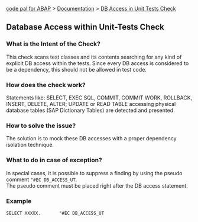 [code pal for ABAP](../../README.md) > [Documentation](../check_documentation.md) > [DB Access in Unit Tests Check](db-access-in-ut.md)

## Database Access within Unit-Tests Check

### What is the Intent of the Check?

This check scans test classes and its contents searching for any kind of explicit DB access within the tests. Since every DB access is considered to be a dependency, this should not be allowed in test code.

### How does the check work?

Statements like: SELECT, EXEC SQL, COMMIT, COMMIT WORK, ROLLBACK, INSERT, DELETE, ALTER; UPDATE or READ TABLE accessing physical database tables (SAP Dictionary Tables) are detected and presented.

### How to solve the issue?

The solution is to mock these DB accesses with a proper dependency isolation technique.

### What to do in case of exception?

In special cases, it is possible to suppress a finding by using the pseudo comment `"#EC DB_ACCESS_UT`.  
The pseudo comment must be placed right after the DB access statement.

### Example

```abap
SELECT XXXXX.       "#EC DB_ACCESS_UT
```
